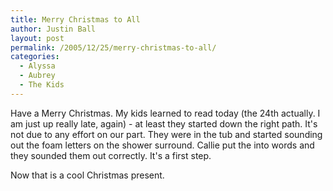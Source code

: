 ```yaml
---
title: Merry Christmas to All
author: Justin Ball
layout: post
permalink: /2005/12/25/merry-christmas-to-all/
categories:
  - Alyssa
  - Aubrey
  - The Kids
---
```


Have a Merry Christmas. My kids learned to read today (the 24th
actually. I am just up really late, again) - at least they
started down the right path. It's not due to any effort on our
part. They were in the tub and started sounding out the foam
letters on the shower surround. Callie put the into words and
they sounded them out correctly. It's a first step.

Now that is a cool Christmas present.